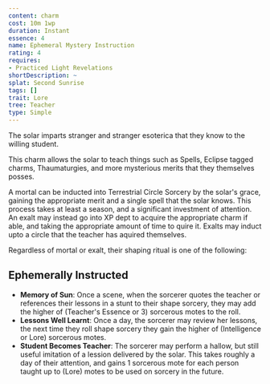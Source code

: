 ```yaml
---
content: charm
cost: 10m 1wp
duration: Instant
essence: 4
name: Ephemeral Mystery Instruction
rating: 4
requires:
- Practiced Light Revelations
shortDescription: ~
splat: Second Sunrise
tags: []
trait: Lore
tree: Teacher
type: Simple
---
```


The solar imparts stranger and stranger esoterica that they know to the willing student.

This charm allows the solar to teach things such as Spells, Eclipse tagged charms, Thaumaturgies, and more mysterious merits that they themselves posses.

A mortal can be inducted into Terrestrial Circle Sorcery by the solar's grace, gaining the appropriate merit and a single spell that the solar knows. This process takes at least a season, and a significant investment of attention. An exalt may instead go into XP dept to acquire the appropriate charm if able, and taking the appropriate amount of time to quire it. Exalts may induct upto a circle that the teacher has aquired themselves.

Regardless of mortal or exalt, their shaping ritual is one of the following:

## Ephemerally Instructed

* **Memory of Sun**: Once a scene, when the sorcerer quotes the teacher or references their lessons in a stunt to their shape sorcery, they may add the higher of (Teacher's Essence or 3) sorcerous motes to the roll.
* **Lessons Well Learnt**: Once a day, the sorcerer may review her lessons, the next time they roll shape sorcery they gain the higher of (Intelligence or Lore) sorcerous motes.
* **Student Becomes Teacher**: The sorcerer may perform a hallow, but still useful imitation of a lession delivered by the solar. This takes roughly a day of their attention, and gains 1 sorcerous mote for each person taught up to (Lore) motes to be used on sorcery in the future.
